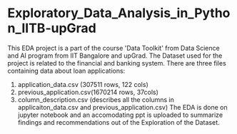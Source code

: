 # Exploratory_Data_Analysis_in_Python_IITB-upGrad
This EDA project is a part of the course 'Data Toolkit' from Data Science and AI program from IIT Bangalore and upGrad.
The Dataset used for the project is related to the financial and banking system. 
There are three files containing data about loan applications:
1. application_data.csv (307511 rows, 122 cols)
2. previous_application.csv(1670214 rows, 37cols)
3. column_description.csv (describes all the columns in applicaiton_data.csv and previous_application.csv)
The EDA is done on jupyter notebook and an accomodating ppt is uploaded to summarize findings and recommendations out of the Exploration of the Dataset.


